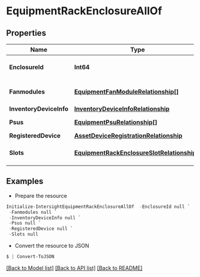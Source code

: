 # EquipmentRackEnclosureAllOf
## Properties

Name | Type | Description | Notes
------------ | ------------- | ------------- | -------------
**EnclosureId** | **Int64** | This represents the Enclosure Identifier for Rack servers. | [optional] [readonly] 
**Fanmodules** | [**EquipmentFanModuleRelationship[]**](EquipmentFanModuleRelationship.md) | An array of relationships to equipmentFanModule resources. | [optional] [readonly] 
**InventoryDeviceInfo** | [**InventoryDeviceInfoRelationship**](InventoryDeviceInfoRelationship.md) |  | [optional] 
**Psus** | [**EquipmentPsuRelationship[]**](EquipmentPsuRelationship.md) | An array of relationships to equipmentPsu resources. | [optional] [readonly] 
**RegisteredDevice** | [**AssetDeviceRegistrationRelationship**](AssetDeviceRegistrationRelationship.md) |  | [optional] 
**Slots** | [**EquipmentRackEnclosureSlotRelationship[]**](EquipmentRackEnclosureSlotRelationship.md) | An array of relationships to equipmentRackEnclosureSlot resources. | [optional] [readonly] 

## Examples

- Prepare the resource
```powershell
Initialize-IntersightEquipmentRackEnclosureAllOf  -EnclosureId null `
 -Fanmodules null `
 -InventoryDeviceInfo null `
 -Psus null `
 -RegisteredDevice null `
 -Slots null
```

- Convert the resource to JSON
```powershell
$ | Convert-ToJSON
```

[[Back to Model list]](../README.md#documentation-for-models) [[Back to API list]](../README.md#documentation-for-api-endpoints) [[Back to README]](../README.md)

